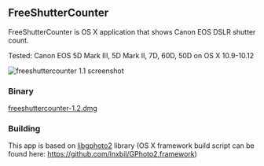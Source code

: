 ## FreeShutterCounter

FreeShutterCounter is OS X application that shows Canon EOS DSLR shutter count.

Tested: Canon EOS 5D Mark III, 5D Mark II, 7D, 60D, 50D on OS X 10.9-10.12

![freeshuttercounter 1.1 screenshot](http://orlv.github.io/freeshuttercounter/freeshuttercounter-1.1.png)

### Binary

[freeshuttercounter-1.2.dmg](https://github.com/orlv/freeshuttercounter/releases/download/1.2/freeshuttercounter-1.2.dmg)

### Building
This app is based on [libgphoto2](https://github.com/gphoto/libgphoto2) library (OS X framework build script can be found here: https://github.com/lnxbil/GPhoto2.framework)

